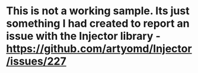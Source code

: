 # This is not a working sample. Its just something I had created to report an issue with the Injector library - https://github.com/artyomd/Injector/issues/227
